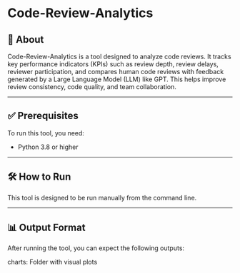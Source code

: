 # Code-Review-Analytics

## 📌 About

Code-Review-Analytics is a tool designed to analyze code reviews. It tracks key performance indicators (KPIs) such as review depth, review delays, reviewer participation, and compares human code reviews with feedback generated by a Large Language Model (LLM) like GPT. This helps improve review consistency, code quality, and team collaboration.

---

## ✅ Prerequisites

To run this tool, you need:

- Python 3.8 or higher

---

## 🛠️ How to Run

This tool is designed to be run manually from the command line.

---

## 📊 Output Format
After running the tool, you can expect the following outputs:

charts: Folder with visual plots

